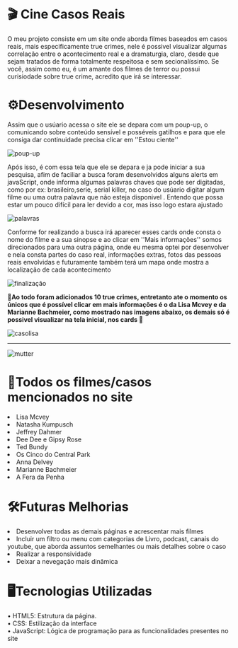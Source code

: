 <h1> 🎬 Cine Casos Reais</h1>
<p>O meu projeto consiste em um site onde aborda filmes baseados em casos reais, mais especificamente true crimes, nele é possivel visualizar algumas correlação
  entre o acontecimento real e a dramaturgia, claro, desde que sejam tratados de forma totalmente respeitosa e sem secionalíssimo.
  Se você, assim como eu, é um amante dos filmes de terror ou possui curisiodade sobre true crime, acredito que irá se interessar.
</p>

<h1> ⚙️Desenvolvimento</h1>
<p>Assim que o usúario acessa o site ele se depara com um poup-up, o comunicando sobre conteúdo sensível e posséveis gatilhos
e para que ele consiga dar continuidade precisa clicar em ''Estou ciente''</p>

![poup-up](https://github.com/user-attachments/assets/399d41b2-c40c-4e04-a606-e82eaec0228a)

<p>Após isso, é com essa tela que ele se depara e ja pode iniciar a sua pesquisa, afim de faciliar a busca foram desenvolvidos
alguns alerts em javaScript, onde informa algumas palavras chaves que pode ser digitadas, como por ex: brasileiro,serie, serial killer, no caso do usúario 
digitar algum filme ou uma outra palavra que não esteja disponivel . 
Entendo que possa estar um pouco difícil para ler devido a cor, mas isso logo estara ajustado</p>

![palavras](https://github.com/user-attachments/assets/adaa50ce-2fc7-4ad8-ad0c-c037361fe9b5)

<p>Conforme for realizando a busca irá aparecer esses cards onde consta o nome do filme e a sua sinopse e ao clicar em ''Mais informações'' somos direcionados
para uma outra página, onde eu mesma optei por desenvolver e nela consta partes do caso real, informações extras, fotos das pessoas reais envolvidas e futuramente também terá um mapa onde mostra a localização
de cada acontecimento</p>

![finalização](https://github.com/user-attachments/assets/4afd11cb-8381-45fb-86a4-324e40f10c72)


<p> <strong> 🛑Ao todo foram adicionados 10 true crimes, entretanto ate o momento os únicos que é possível clicar em mais informações é o da Lisa Mcvey e da Marianne Bachmeier, como mostrado nas imagens abaixo, os demais só é possivel visualizar na tela inicial, nos cards 🛑</strong> </p>

![casolisa](https://github.com/user-attachments/assets/b9478c5a-078a-46d3-8574-10879b8a88ec)


----
![mutter](https://github.com/user-attachments/assets/7af810e1-03d7-4622-9866-df0f494066c2)

<h1> 📼Todos os filmes/casos mencionados no site</h1>
<lo>
  <li> Lisa Mcvey
</li>
  <li>Natasha Kumpusch</li>
  <li>Jeffrey Dahmer</li>
  <li>Dee Dee e Gipsy Rose</li>
  <li>Ted Bundy</li>
  <li>Os Cinco do Central Park</li>
  <li>Anna Delvey</li>
  <li>Marianne Bachmeier</li>
  <li>A Fera da Penha</li>
<lo>

<h1> 🛠️Futuras Melhorias</h1>
<lo>
  <li>Desenvolver todas as demais páginas e acrescentar mais filmes</li>
  <li>Incluir um filtro ou menu com categorias de Livro, podcast, canais do youtube, que aborda assuntos semelhantes ou mais detalhes sobre o caso</li>
  <li>Realizar a responsividade</li>
  <li>Deixar a nevegação mais dinâmica</li>
</lo>

<h1>🖥️Tecnologias Utilizadas</h1>
• HTML5: Estrutura da página. <br>
• CSS: Estilização da interface <br>
• JavaScript: Lógica de programação para as funcionalidades presentes no site



